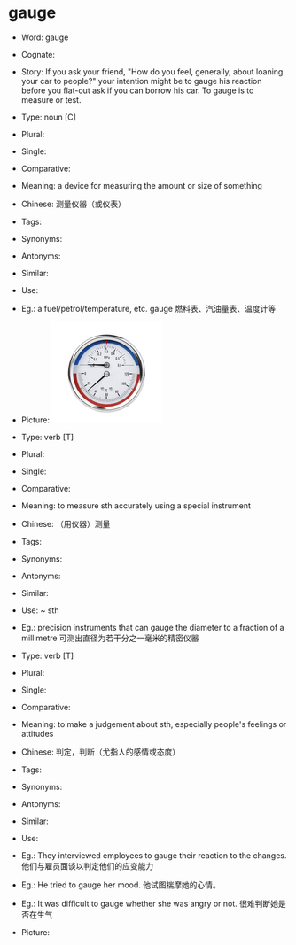 # gauge

- Word: gauge
- Cognate: 
- Story: If you ask your friend, "How do you feel, generally, about loaning your car to people?" your intention might be to gauge his reaction before you flat-out ask if you can borrow his car. To gauge is to measure or test.

- Type: noun [C]
- Plural: 
- Single: 
- Comparative: 
- Meaning: a device for measuring the amount or size of something
- Chinese: 测量仪器（或仪表）
- Tags: 
- Synonyms: 
- Antonyms: 
- Similar: 
- Use: 
- Eg.: a fuel/petrol/temperature, etc. gauge 燃料表、汽油量表、温度计等
- Picture: ![gauge](images/gauge.jpg)

- Type: verb [T]
- Plural: 
- Single: 
- Comparative: 
- Meaning: to measure sth accurately using a special instrument
- Chinese: （用仪器）测量
- Tags: 
- Synonyms: 
- Antonyms: 
- Similar: 
- Use: ~ sth
- Eg.: precision instruments that can gauge the diameter to a fraction of a millimetre 可测出直径为若干分之一毫米的精密仪器

- Type: verb [T]
- Plural: 
- Single: 
- Comparative: 
- Meaning: to make a judgement about sth, especially people's feelings or attitudes
- Chinese: 判定，判断（尤指人的感情或态度）
- Tags: 
- Synonyms: 
- Antonyms: 
- Similar: 
- Use: 
- Eg.: They interviewed employees to gauge their reaction to the changes.       他们与雇员面谈以判定他们的应变能力
- Eg.: He tried to gauge her mood.       他试图揣摩她的心情。
- Eg.: It was difficult to gauge whether she was angry or not.       很难判断她是否在生气
- Picture: 

